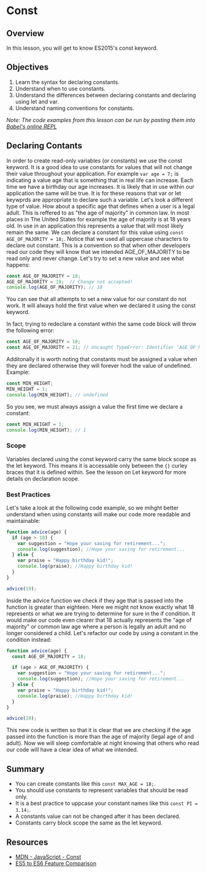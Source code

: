 # Const

## Overview

In this lesson, you will get to know ES2015's const keyword.

## Objectives

1. Learn the syntax for declaring constants.
2. Understand when to use constants.
3. Understand the differences between declaring constants and declaring using let and var.
4. Understand naming conventions for constants.

<!-- iframe of video lecture goes here -->

*Note: The code examples from this lesson can be run by pasting them into [Babel's online REPL](https://babeljs.io/repl/)*

## Declaring Contants

In order to create read-only variables (or constants) we use the const keyword. It is a good idea to use constants for values that will not change their value throughout your application. For example `var age = 7;` is indicating a value age that is something that in real life can increase. Each time we have a birthday our age increases. It is likely that in use within our application the same will be true. It is for these reasons that var or let keywprds are appropriate to declare such a variable. Let's look a different type of value. How about a specific age that defines when a user is a legal adult. This is reffered to as "the age of majority" in common law. In most places in The United States for example the age of majority is at 18 years old. In use in an application this represents a value that will most likely remain the same. We can declare a constant for this value using `const AGE_OF_MAJORITY = 18;`. Notice that we used all uppercase characters to declare out constant. This is a convention so that when other developers read our code they will know that we intended AGE_OF_MAJORITY to be read only and never change. Let's try to set a new value and see what happens:  
```javascript
const AGE_OF_MAJORITY = 18;
AGE_OF_MAJORITY = 19;  // Change not accepted!
console.log(AGE_OF_MAJORITY); // 18
```  
You can see that all attempts to set a new value for our constant do not work. It will always hold the first value when we declared it using the const keyword.

In fact, trying to redeclare a constant within the same code block will throw the following error:  
```javascript
const AGE_OF_MAJORITY = 18;
const AGE_OF_MAJORITY = 21; // Uncaught TypeError: Identifier 'AGE_OF_MAJORITY' has already been declared.
```

Additonally it is worth noting that constants must be assigned a value when they are declared otherwise they will forever hodl the value of undefined. Example:  
```javascript
const MIN_HEIGHT;
MIN_HEIGHT = 1;
console.log(MIN_HEIGHT); // undefined
```
So you see, we must always assign a value the first time we declare a constant:  
```javascript
const MIN_HEIGHT = 1;
console.log(MIN_HEIGHT); // 1
```

### Scope

Variables declared using the const keyword carry the same block scope as the let keyword. This means it is accessable only between the `{}` curley braces that it is defined within. See the lesson on Let keyword for more details on declaration scope.

### Best Practices

Let's take a look at the following code example, so we mihght better understand when using constants will make our code more readable and maintainable:  
```javascript
function advice(age) {
  if (age > 18) {
    var suggestion = "Hope your saving for retirement...";
    console.log(suggestion); //Hope your saving for retirement...
  } else {
    var praise = "Happy birthday kid!";
    console.log(praise); //Happy birthday kid!
  }
}

advice(19);
```  
Inside the advice function we check if they age that is passed into the function is greater than eighteen. Here we might not know exactly what 18 represents or what we are trying to determine for sure in the if condition. It would make our code even clearer that 18 actually represents the "age of majority" or common law age where a person is legally an adult and no longer considered a child. Let's refactor our code by using a constant in the condition instead:  
```javascript
function advice(age) {
  const AGE_OF_MAJORITY = 18;

  if (age > AGE_OF_MAJORITY) {
    var suggestion = "Hope your saving for retirement...";
    console.log(suggestion); //Hope your saving for retirement...
  } else {
    var praise = "Happy birthday kid!";
    console.log(praise); //Happy birthday kid!
  }
}

advice(19);
```  
This new code is written so that it is clear that we are checking if the age passed into the function is more than the age of majority (legal age of and adult). Now we will sleep comfortable at night knowing that others who read our code will have a clear idea of what we intended.

## Summary

- You can create constants like this `const MAX_AGE = 18;`.
- You should use constants to represent variables that should be read only.
- It is a best practice to uppcase your constant names like this `const PI = 3.14;`.
- A constants value can not be changed after it has been declared.
- Constants carry block scope the same as the let keyword.

## Resources

- [MDN - JavaScript - Const](https://developer.mozilla.org/en-US/docs/Web/JavaScript/Reference/Statements/const)
- [ES5 to ES6 Feature Comparison](http://es6-features.org/)
